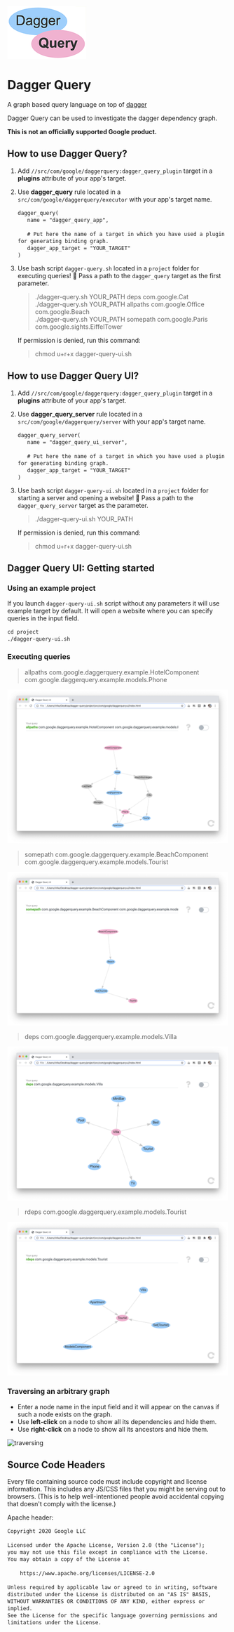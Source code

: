 ![logo](https://github.com/googleinterns/dagger-query/blob/master/project/assets/logo.png)

# Dagger Query

A graph based query language on top of [dagger](https://github.com/google/dagger)

Dagger Query can be used to investigate the dagger dependency graph.

**This is not an officially supported Google product.**


## How to use Dagger Query?

1. Add `//src/com/google/daggerquery:dagger_query_plugin` target in a **plugins** attribute of your app's target.
2. Use **dagger_query** rule located in a `src/com/google/daggerquery/executor` with your app's target name. 

       dagger_query(
          name = "dagger_query_app",

          # Put here the name of a target in which you have used a plugin for generating binding graph.
          dagger_app_target = "YOUR_TARGET"
       )

3. Use bash script `dagger-query.sh` located in a `project` folder for executing queries! 🚀 Pass a path to the `dagger_query` target as the first parameter.  
    > ./dagger-query.sh YOUR_PATH deps com.google.Cat \
    > ./dagger-query.sh YOUR_PATH allpaths com.google.Office com.google.Beach \
    > ./dagger-query.sh YOUR_PATH somepath com.google.Paris com.google.sights.EiffelTower
    
   If permission is denied, run this command:
    > chmod u+r+x dagger-query-ui.sh
    
## How to use Dagger Query UI?

1. Add `//src/com/google/daggerquery:dagger_query_plugin` target in a **plugins** attribute of your app's target.
2. Use **dagger_query_server** rule located in a `src/com/google/daggerquery/server` with your app's target name. 

       dagger_query_server(
          name = "dagger_query_ui_server",

          # Put here the name of a target in which you have used a plugin for generating binding graph.
          dagger_app_target = "YOUR_TARGET"
       )

3. Use bash script `dagger-query-ui.sh` located in a `project` folder for starting a server and opening a website! 👾 Pass a path to the `dagger_query_server` target as the parameter.  
    > ./dagger-query-ui.sh YOUR_PATH 
    
   If permission is denied, run this command:
    > chmod u+r+x dagger-query-ui.sh

## Dagger Query UI: Getting started

### Using an example project
If you launch `dagger-query-ui.sh` script without any parameters it will use example target by default. It will open a website where you can specify queries in the input field.
```
cd project
./dagger-query-ui.sh
```
### Executing queries

> allpaths com.google.daggerquery.example.HotelComponent com.google.daggerquery.example.models.Phone

![allpaths](https://github.com/googleinterns/dagger-query/blob/master/project/assets/allpaths_query_example.png)

> somepath com.google.daggerquery.example.BeachComponent com.google.daggerquery.example.models.Tourist

![somepath](https://github.com/googleinterns/dagger-query/blob/master/project/assets/somepath_query_example.png)

> deps com.google.daggerquery.example.models.Villa 

![deps](https://github.com/googleinterns/dagger-query/blob/master/project/assets/deps_query_example.png)

> rdeps com.google.daggerquery.example.models.Tourist 

![rdeps](https://github.com/googleinterns/dagger-query/blob/master/project/assets/rdeps_query_example.png)

### Traversing an arbitrary graph

* Enter a node name in the input field and it will appear on the canvas if such a node exists on the graph.
* Use **left-click** on a node to show all its dependencies and hide them.
* Use **right-click** on a node to show all its ancestors and hide them.

![traversing](https://github.com/googleinterns/dagger-query/blob/master/project/assets/traversing_graph.gif)

## Source Code Headers

Every file containing source code must include copyright and license
information. This includes any JS/CSS files that you might be serving out to
browsers. (This is to help well-intentioned people avoid accidental copying that
doesn't comply with the license.)

Apache header:

    Copyright 2020 Google LLC

    Licensed under the Apache License, Version 2.0 (the "License");
    you may not use this file except in compliance with the License.
    You may obtain a copy of the License at

        https://www.apache.org/licenses/LICENSE-2.0

    Unless required by applicable law or agreed to in writing, software
    distributed under the License is distributed on an "AS IS" BASIS,
    WITHOUT WARRANTIES OR CONDITIONS OF ANY KIND, either express or implied.
    See the License for the specific language governing permissions and
    limitations under the License.
